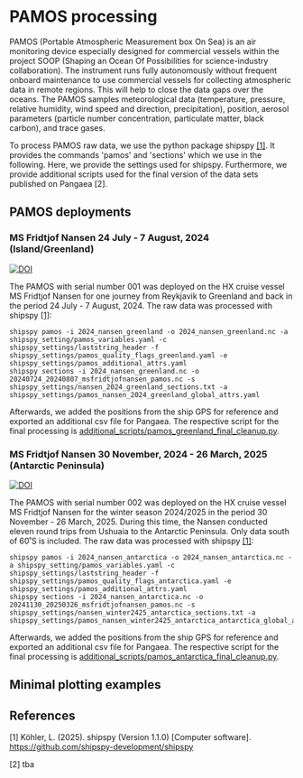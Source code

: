 # PAMOS processing

PAMOS (Portable Atmospheric Measurement box On Sea) is an air monitoring device especially designed for commercial vessels within the project SOOP (Shaping an Ocean Of Possibilities for science-industry collaboration). The instrument runs fully autonomously without frequent onboard maintenance to use commercial vessels for collecting atmospheric data in remote regions. This will help to close the data gaps over the oceans. The PAMOS samples meteorological data (temperature, pressure, relative humidity, wind speed and direction, precipitation), position, aerosol parameters (particle number concentration, particulate matter, black carbon), and trace gases.

To process PAMOS raw data, we use the python package shipspy [[1]](https://github.com/shipspy-development/shipspy). It provides the commands 'pamos' and 'sections' which we use in the following. Here, we provide the settings used for shipspy. Furthermore, we provide additional scripts used for the final version of the data sets published on Pangaea [2].

## PAMOS deployments

### MS Fridtjof Nansen 24 July - 7 August, 2024 (Island/Greenland)
[![DOI](UPDATE)](UPDATE)

The PAMOS with serial number 001 was deployed on the HX cruise vessel MS Fridtjof Nansen for one journey from Reykjavik to Greenland and back in the period 24 July - 7 August, 2024. The raw data was processed with shipspy [[1]](https://github.com/shipspy-development/shipspy):
```
shipspy pamos -i 2024_nansen_greenland -o 2024_nansen_greenland.nc -a shipspy_setting/pamos_variables.yaml -c shipspy_settings/laststring_header -f shipspy_settings/pamos_quality_flags_greenland.yaml -e shipspy_settings/pamos_additional_attrs.yaml
shipspy sections -i 2024_nansen_greenland.nc -o 20240724_20240807_msfridtjofnansen_pamos.nc -s shipspy_settings/nansen_2024_greenland_sections.txt -a shipspy_settings/pamos_nansen_2024_greenland_global_attrs.yaml
```
Afterwards, we added the positions from the ship GPS for reference and exported an additional csv file for Pangaea. The respective script for the final processing is [additional_scripts/pamos_greenland_final_cleanup.py](additional_scripts/pamos_greenland_final_cleanup.py).

### MS Fridtjof Nansen 30 November, 2024 - 26 March, 2025 (Antarctic Peninsula)
[![DOI](UPDATE)](UPDATE)

The PAMOS with serial number 002 was deployed on the HX cruise vessel MS Fridtjof Nansen for the winter season 2024/2025 in the period 30 November - 26 March, 2025. During this time, the Nansen conducted eleven round trips from Ushuaia to the Antarctic Peninsula. Only data south of 60˚S is included. The raw data was processed with shipspy [[1]](https://github.com/shipspy-development/shipspy):
```
shipspy pamos -i 2024_nansen_antarctica -o 2024_nansen_antarctica.nc -a shipspy_setting/pamos_variables.yaml -c shipspy_settings/laststring_header -f shipspy_settings/pamos_quality_flags_antarctica.yaml -e shipspy_settings/pamos_additional_attrs.yaml
shipspy sections -i 2024_nansen_antarctica.nc -o 20241130_20250326_msfridtjofnansen_pamos.nc -s shipspy_settings/nansen_winter2425_antarctica_sections.txt -a shipspy_settings/pamos_nansen_winter2425_antarctica_antarctica_global_attrs.yaml
```
Afterwards, we added the positions from the ship GPS for reference and exported an additional csv file for Pangaea. The respective script for the final processing is [additional_scripts/pamos_antarctica_final_cleanup.py](additional_scripts/pamos_antarctica_final_cleanup.py).
## Minimal plotting examples

## References

[1] Köhler, L. (2025). shipspy (Version 1.1.0) [Computer software]. https://github.com/shipspy-development/shipspy

[2] tba